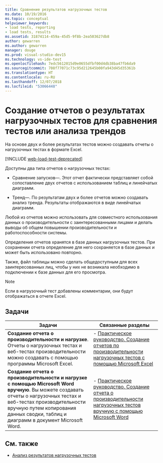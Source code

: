 ```yaml
---
title: Сравнение результатов нагрузочных тестов
ms.date: 10/19/2016
ms.topic: conceptual
helpviewer_keywords:
- load tests, reporting
- load tests, results
ms.assetid: 31874114-459a-45d5-9f8b-2ea503627db8
author: gewarren
ms.author: gewarren
manager: douge
ms.prod: visual-studio-dev15
ms.technology: vs-ide-test
ms.openlocfilehash: 7edc5612015d9e0655dfbf00d4db38ba47fb6da9
ms.sourcegitcommit: 708f77071c73c95d212645b00fa943d45d35361b
ms.translationtype: HT
ms.contentlocale: ru-RU
ms.lasthandoff: 12/07/2018
ms.locfileid: "53066448"
---
```

# <a name="report-load-tests-results-for-test-comparisons-or-trend-analysis"></a>Создание отчетов о результатах нагрузочных тестов для сравнения тестов или анализа трендов

На основе двух и более результатах тестов можно создавать отчеты о нагрузочных тестах в формате Excel.

[!INCLUDE [web-load-test-deprecated](includes/web-load-test-deprecated.md)]

Доступны два типа отчетов о нагрузочных тестах:

- Сравнение запусков&mdash;. Этот отчет фактически представляет собой сопоставление двух отчетов с использованием таблиц и линейчатых диаграмм.

- Тренд&mdash;. По результатам двух и более отчетов можно создавать анализ тренда. Результаты отображаются в виде линейчатых диаграмм.

Любой из отчетов можно использовать для совместного использования данных о производительности с заинтересованными лицами и делать выводы об общем повышении производительности и работоспособности системы.

Определения отчетов хранятся в базе данных нагрузочных тестов. При сохранении отчета определение для него сохраняется в базе данных и может быть использовано повторно.

Также, файл таблицы можно сделать общедоступным для всех заинтересованных лиц, чтобы у них не возникала необходимо в подключении к базе данных для его просмотра.

> [!NOTE]
> Если в нагрузочный тест добавлены комментарии, они будут отображаться в отчете Excel.

## <a name="tasks"></a>Задачи

|Задачи|Связанные разделы|
|-|-|
|**Создание отчета о производительности и нагрузке**. Отчеты о нагрузочных тестах и веб-тестах производительности можно создавать с помощью программы Microsoft Excel.|- [Практическое руководство. Создание отчетов по производительности нагрузочных тестов с помощью Microsoft Excel](../test/how-to-create-load-test-performance-reports-using-microsoft-excel.md)|
|**Создание отчета о производительности и нагрузке с помощью Microsoft Word вручную**. Вы можете создавать отчеты о нагрузочных тестах и веб-тестах производительности вручную путем копирования данных сводки, таблиц и диаграмм в документ Microsoft Word.|- [Практическое руководство. Создание отчета о производительности нагрузочных тестов вручную с помощью Microsoft Word](../test/how-to-manually-create-a-load-test-performance-report-using-microsoft-word.md)|

## <a name="see-also"></a>См. также

- [Анализ результатов нагрузочных тестов](../test/analyze-load-test-results-using-the-load-test-analyzer.md)